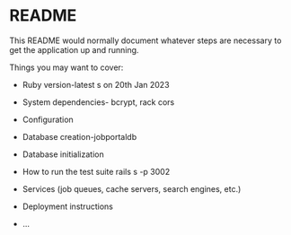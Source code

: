 # README

This README would normally document whatever steps are necessary to get the
application up and running.

Things you may want to cover:

* Ruby version-latest s on 20th Jan 2023

* System dependencies- bcrypt, rack cors 

* Configuration

* Database creation-jobportaldb

* Database initialization

* How to run the test suite
    rails s -p 3002

* Services (job queues, cache servers, search engines, etc.)

* Deployment instructions

* ...
